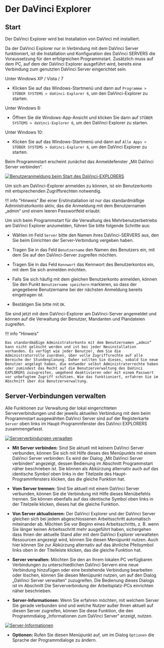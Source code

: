 # Der DaVinci Explorer

## Start

Der DaVinci Explorer wird bei Installation von DaVinci mit installiert.

Da der DaVinci Explorer nur in Verbindung mit dem DaVinci Server funktioniert, ist die Installation und Konfiguration des DaVinci SERVERS die Voraussetzung für den erfolgreichen Programmstart. Zusätzlich muss auf dem PC, auf dem der DaVinci Explorer ausgeführt wird, bereits eine Verbindung zum genutzten DaVinci Server eingerichtet sein.

Unter Windows XP / Vista / 7

* Klicken Sie auf das Windows-Startmenü und dann auf `Programme > STÜBER SYSTEMS > daVinci-Explorer 6`, um den DaVinci-Explorer zu starten.

Unter Windows 8:

* Öffnen Sie die Windows-App-Ansicht und klicken Sie dann auf `STÜBER SYSTEMS > daVinci-Explorer 6`, um den DaVinci Explorer zu starten.

Unter Windows 10:

* Klicken Sie auf das Windows-Startmenü und dann auf `Alle Apps > STÜBER SYSTEMS > daVinci-Explorer 6`, um den DaVinci Explorer zu starten.

Beim Programmstart erscheint zunächst das Anmeldefenster „Mit DaVinci Server verbinden“.

[![Benutzeranmeldung beim Start des DaVinci-EXPLORERS][1]][1] 

Um sich am DaVinci-Explorer anmelden zu können, ist ein Benutzerkonto mit entsprechenden Zugriffsrechten notwendig.

!!! info "Hinweis"
    Bei einer Erstinstallation ist nur das standardmäßige Administratorkonto aktiv, das die Anmeldung mit dem Benutzernamen „admin“ und einem leeren Passwortfeld erlaubt.

Um sich beim Programmstart für die Verwaltung des Mehrbenutzerbetriebs am DaVinci Explorer anzumelden, führen Sie bitte folgende Schritte aus:

* Wählen im Feld `Server` bitte den Namen ihres DaVinci-SERVERS aus, den Sie beim Einrichten der Server-Verbindung vergeben haben.

* Tragen Sie in das Feld `Benutzername` den Namen des Benutzers ein, mit dem Sie auf den DaVinci-Server zugreifen möchten.

* Tragen Sie in das Feld `Kennwort` das Kennwort des Benutzerkontos ein, mit dem Sie sich anmelden möchten.

* Falls Sie sich häufig mit dem gleichen Benutzerkonto anmelden, können Sie den Punkt `Benutzername speichern` markieren, so dass der angegebene Benutzername bei der nächsten Anmeldung bereits eingetragen ist.

* Bestätigen Sie bitte mit `OK`.

Sie sind jetzt mit dem DaVinci-Explorer am DaVinci-Server angemeldet und können auf die Verwaltung der Benutzer, Mandanten und Plandateien zugreifen.

!!! info "Hinweis"

    Das standardmäßige Administratorkonto mit dem Benutzernamen „admin“ kann nicht gelöscht werden und ist bei jeder Neuinstallation vorhanden. Es verfügt wie jeder Benutzer, dem Sie die Administratorrolle zuordnen, über volle Zugriffsrechte auf alle Bereiche der Stundenplanung. Daher sollten Sie dieses, sobald Sie neue Benutzer angelegt haben, die entweder selbst Administratorrechte haben oder zumindest das Recht auf die Benutzerverwaltung des DaVinci EXPLORERS zuzugreifen, umgehend deaktivieren oder mit einem Passwort vor unbefugtem Zugriff schützen. Wie das funktioniert, erfahren Sie im Abschnitt über die Benutzerverwaltung.

## Server-Verbindungen verwalten

Alle Funktionen zur Verwaltung der lokal eingerichteten Serververbindungen und der jeweils aktuellen Verbindung mit dem beim Programmstart ausgewählten DaVinci Server sind auf der Registerkarte `Server` oben links im Haupt-Programmfenster des DaVinci EXPLORERS zusammengefasst.

[![Serververbindungen verwalten][2]][2] 

* **Mit Server verbinden:** Sind Sie aktuell mit keinem DaVinci Server verbunden, können Sie sich mit Hilfe dieses des Menüpunkts mit einem DaVinci Server verbinden: Es wird der Dialog „Mit DaVinci Server verbinden“ angezeigt, dessen Bedienung im Abschnitt Programmstart näher beschrieben ist. Sie können als Abkürzung alternativ auch auf das identische Symbol oben links in der Titelzeile des Haupt-Programmfensters klicken, das die gleiche Funktion hat.

* **Vom Server trennen:** Sind Sie aktuell mit einem DaVinci Server verbunden, können Sie die Verbindung mit Hilfe dieses Menübefehls trennen. Sie können ebenfalls auf das identische Symbol oben links in der Titelzeile klicken, dieses hat die gleiche Funktion.

* **Von Server aktualisieren:** Der DaVinci Explorer und der DaVinci Server gleichen sich bei jedem abgeschlossenen Arbeitsschritt automatisch miteinander ab. Möchten Sie vor Beginn eines Arbeitsschritts, z. B. wenn Sie länger keinen Arbeitsschritt mehr ausgeführt haben, sichergehen dass Ihnen der aktuelle Stand aller mit dem DaVinci Explorer verwalteten Ressourcen angezeigt wird, können Sie diesen Menüpunkt nutzen. Auch hier können Sie zur Abkürzung alternativ auf das ähnliche Pfeilsymbol links oben in der Titelleiste klicken, das die gleiche Funktion hat.

* **Server verwalten:** Möchten Sie den an Ihrem lokalen PC verfügbaren Verbindungen zu unterschiedlichen DaVinci Servern eine neue Verbindung hinzufügen oder eine bestehende Verbindung bearbeiten oder löschen, können Sie diesen Menüpunkt nutzen, um auf den Dialog „DaVinci Server verwalten“ zuzugreifen. Die Bedienung dieses Dialogs ist im Abschnitt Die Serververbindung der Arbeitsplatz-PCs einrichten näher beschrieben.

* **Server-Informationen:** Wenn Sie erfahren möchten, mit welchem Server Sie gerade verbunden sind und welche Nutzer außer Ihnen aktuell auf diesen Server zugreifen, können Sie diese Funktion, die den Programmdialog „Informationen zum DaVinci Server“ anzeigt, nutzen.

[![Server-Informationen][3]][3] 

* **Optionen:** Rufen Sie diesen Menüpunkt auf, um im Dialog `Optionen` die Sprache der Programmdialoge zu ändern.

[1]:/assets/images/server/server12.png
[2]:/assets/images/server/server13.png
[3]:/assets/images/server/server18.png